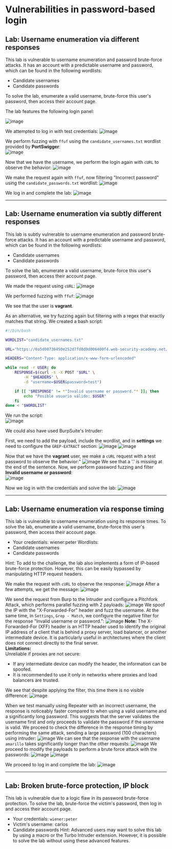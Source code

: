 # Vulnerabilities in password-based login

## Lab: Username enumeration via different responses

 This lab is vulnerable to username enumeration and password brute-force attacks. It has an account with a predictable username and password, which can be found in the following wordlists:

- Candidate usernames
- Candidate passwords

To solve the lab, enumerate a valid username, brute-force this user's password, then access their account page.

The lab features the following login panel:

![image](https://github.com/user-attachments/assets/8b597411-b722-4965-9593-5e6e5ea5e05e)

We attempted to log in with test credentials:
![image](https://github.com/user-attachments/assets/e3129c73-ac3b-4142-b33d-63643ff746f6)

We perform fuzzing with `ffuf` using the `candidate_usernames.txt` wordlist provided by **PortSwigger**:  
![image](https://github.com/user-attachments/assets/3798bbce-e4ba-4fb3-a098-fa8b3db6f6d6)

Now that we have the username, we perform the login again with `cURL` to observe the behavior:
![image](https://github.com/user-attachments/assets/00faf889-916a-4195-9ee2-ac4f0a662914)

We make the request again with `ffuf`, now filtering "Incorrect password" using the `candidate_passwords.txt` wordlist:
![image](https://github.com/user-attachments/assets/7a96bbf0-b102-4106-b4f7-26e2cd420ebc)

We log in and complete the lab:
![image](https://github.com/user-attachments/assets/5bdb1043-84b8-4998-943b-4ca10775c9c7)

---

## Lab: Username enumeration via subtly different responses

 This lab is subtly vulnerable to username enumeration and password brute-force attacks. It has an account with a predictable username and password, which can be found in the following wordlists:

- Candidate usernames
- Candidate passwords

To solve the lab, enumerate a valid username, brute-force this user's password, then access their account page. 

We made the request using `cURL`:
![image](https://github.com/user-attachments/assets/7d7cb48f-a367-4e11-99be-2af01de098ae)

We performed fuzzing with `ffuf`:
![image](https://github.com/user-attachments/assets/92663fd5-71d1-47f1-b19e-ef859092eec7)

We see that the user is **vagrant**.  

As an alternative, we try fuzzing again but filtering with a regex that exactly matches that string. We created a bash script:  
```bash
#!/bin/bash

WORDLIST="candidate_usernames.txt"

URL="https://0a5d00730450e252d7fd8d9d006400f4.web-security-academy.net/login"

HEADERS="Content-Type: application/x-www-form-urlencoded"

while read -r USER; do
    RESPONSE=$(curl -s -X POST "$URL" \
        -H "$HEADERS" \
        -d "username=$USER&password=test")

    if [[ "$RESPONSE" != *"Invalid username or password."* ]]; then
        echo "Posible usuario válido: $USER"
    fi
done < "$WORDLIST"
```


We run the script:  
![image](https://github.com/user-attachments/assets/361d0727-cd11-4583-8880-b7db34e9c7c4)

We could also have used BurpSuite's Intruder:  

First, we need to add the payload, include the wordlist, and in **settings** we need to configure the `GREP-EXTRACT` section:
![image](https://github.com/user-attachments/assets/a188d900-d951-4db7-9b24-40a3d29677ed)
![image](https://github.com/user-attachments/assets/da809777-e29d-41cb-be7c-6565cf0ae109)



Now that we have the **vagrant** user, we make a `cURL` request with a test password to observe the behavior:"
![image](https://github.com/user-attachments/assets/0b0e5995-aa3e-468c-b4ac-eb0c075adaa0)
We see that a '.' is missing at the end of the sentence. Now, we perform password fuzzing and filter **Invalid username or password**:  
![image](https://github.com/user-attachments/assets/3bae9716-68c4-4193-b2ff-fad2a13e83c7)

Now we log in with the credentials and solve the lab:
![image](https://github.com/user-attachments/assets/f22cc318-f15b-4e2d-80fc-98d05df8cca2)

---

## Lab: Username enumeration via response timing

This lab is vulnerable to username enumeration using its response times. To solve the lab, enumerate a valid username, brute-force this user's password, then access their account page.

- Your credentials: wiener:peter
Wordlists:
- Candidate usernames
- Candidate passwords

Hint: To add to the challenge, the lab also implements a form of IP-based brute-force protection. However, this can be easily bypassed by manipulating HTTP request headers.

We make the request with `cURL` to observe the response:
![image](https://github.com/user-attachments/assets/4b0216ad-f410-43e4-8917-8c4f35f191d3)
After a few attempts, we get the message:
![image](https://github.com/user-attachments/assets/627286b2-98df-489e-a169-4204d6d6247f)

We send the request from Burp to the Intruder and configure a Pitchfork Attack, which performs parallel fuzzing with 2 payloads:
![image](https://github.com/user-attachments/assets/10a8ff49-fdae-48cc-ad68-3c91e49fa874)
We spoof the IP with the "X-Forwarded-For" header and fuzz the username. At the same time, in `Settings`, `Grep - Match`, we configure the negative filter for the response "Invalid username or password.":
![image](https://github.com/user-attachments/assets/4bceb7ad-ce4c-4885-95b0-1f4b191697f6)
**Note:** The X-Forwarded-For (XFF) header is an HTTP header used to identify the original IP address of a client that is behind a proxy server, load balancer, or another intermediate device. It is particularly useful in architectures where the client does not connect directly to the final server.  
**Limitations:**  
Unreliable if proxies are not secure:
 - If any intermediate device can modify the header, the information can be spoofed.
 - It is recommended to use it only in networks where proxies and load balancers are trusted.
   
We see that despite applying the filter, this time there is no visible difference:
![image](https://github.com/user-attachments/assets/25e1784d-c858-4ed1-9034-a8424f8a4c59)

When we test manually using Repeater with an incorrect username, the response is noticeably faster compared to when using a valid username and a significantly long password. This suggests that the server validates the username first and only proceeds to validate the password if the username is valid.
We proceed to check the difference in the response timing by performing the same attack, sending a large password (100 characters) using intruder:
![image](https://github.com/user-attachments/assets/6ebf0359-6729-4049-ab8d-2422d4bb6a8b)
We can see that the response with the username `amarillo` takes significantly longer than the other requests:
![image](https://github.com/user-attachments/assets/e64508d0-8ec5-4803-9dec-85bcbf1fca33)
We proceed to modify the payloads to perform a brute force attack with the passwords:
![image](https://github.com/user-attachments/assets/49bf4f60-2f68-4e3e-b0eb-8c50d49d0bc6)
![image](https://github.com/user-attachments/assets/da982241-62f1-435f-8730-f7587e3b29d6)

We proceed to log in and complete the lab:
![image](https://github.com/user-attachments/assets/4c88b9ba-d037-4366-958d-bbeecea53596)

---

## Lab: Broken brute-force protection, IP block

This lab is vulnerable due to a logic flaw in its password brute-force protection. To solve the lab, brute-force the victim's password, then log in and access their account page.

- Your credentials: `wiener:peter`
- Victim's username: carlos
- Candidate passwords
Hint: Advanced users may want to solve this lab by using a macro or the Turbo Intruder extension. However, it is possible to solve the lab without using these advanced features.













